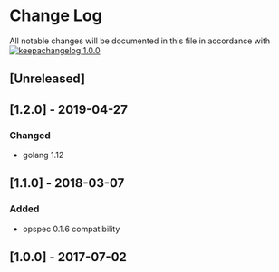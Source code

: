 # Change Log

All notable changes will be documented in this file in accordance with
[![keepachangelog 1.0.0](https://img.shields.io/badge/keepachangelog-1.0.0-brightgreen.svg)](http://keepachangelog.com/en/1.0.0/)

## \[Unreleased]

## \[1.2.0] - 2019-04-27

### Changed

- golang 1.12

## \[1.1.0] - 2018-03-07

### Added

- opspec 0.1.6 compatibility

## \[1.0.0] - 2017-07-02
